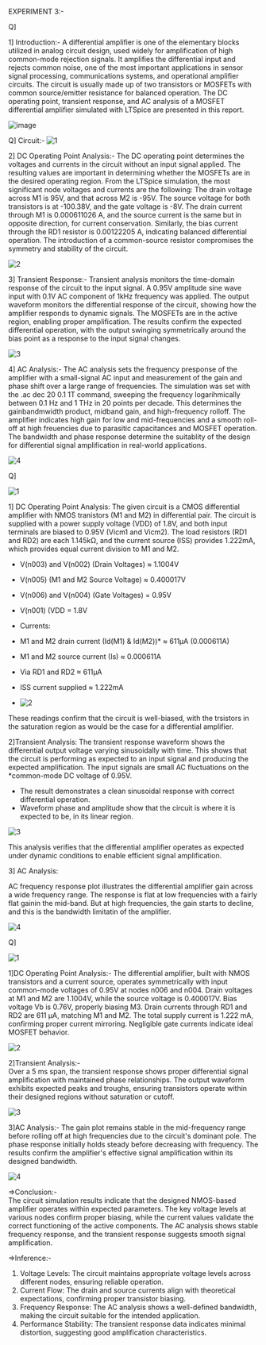 EXPERIMENT 3:-

Q]



1] Introduction:-
A differential amplifier is one of the elementary blocks utilized in analog circuit design, used widely for amplification of high common-mode rejection signals. It amplifies the differential input and rejects common noise, one of the most important applications in sensor signal processing, communications systems, and operational amplifier circuits. The circuit is usually made up of two transistors or MOSFETs with common source/emitter resistance for balanced operation. The DC operating point, transient response, and AC analysis of a MOSFET differential amplifier simulated with LTSpice are presented in this report.

![image](https://github.com/user-attachments/assets/05c8c79c-f53d-4978-8ed3-4bd99666b495)

Q] Circuit:-
![1](https://github.com/user-attachments/assets/47e2b2bc-9492-4a23-a7bb-49df2d225f6f)

2] DC Operating Point Analysis:-
The DC operating point determines the voltages and currents in the circuit without an input signal applied. The resulting values are important in determining whether the MOSFETs are in the desired operating region. From the LTSpice simulation, the most significant node voltages and currents are the following: The drain voltage across M1 is 95V, and that across M2 is -95V. The source voltage for both transistors is at -100.38V, and the gate voltage is -8V. The drain current through M1 is 0.000611026 A, and the source current is the same but in opposite direction, for current conservation. Similarly, the bias current through the RD1 resistor is 0.00122205 A, indicating balanced differential operation. The introduction of a common-source resistor compromises the symmetry and stability of the circuit.

![2](https://github.com/user-attachments/assets/f2f0bfce-46d2-457a-98c1-572401f36872)


3] Transient Response:-
Transient analysis monitors the time-domain response of the circuit to the input signal. A 0.95V amplitude sine wave input with 0.1V AC component of 1kHz frequency was applied. The output waveform monitors the differential response of the circuit, showing how the amplifier responds to dynamic signals. The MOSFETs are in the active region, enabling proper amplification. The results confirm the expected differential operation, with the output swinging symmetrically around the bias point as a response to the input signal changes.

![3](https://github.com/user-attachments/assets/e522b664-c9ba-4b00-a897-9bd8f2df6d43)


4] AC Analysis:-
The AC analysis sets the frequency presponse of the amplifier with a small-signal AC input and measurement of the gain and phase shift over a large range of frequencies. The simulation was set with the .ac dec 20 0.1 1T command, sweeping the frequency logarihmically between 0.1 Hz and 1 THz in 20 points per decade. This determines the gainbandmwidth product, midband gain, and high-frequency rolloff. The amplifier indicates high gain for low and mid-frequencies and a smooth roll-off at high freuencies due to parasitic capacitances and MOSFET operation. The bandwidth and phase response determine the suitablity of the design for differential signal amplification in real-world applications.

![4](https://github.com/user-attachments/assets/2dbdaf99-9086-4545-a5ed-af9edc9f83e5)



Q]





![1](https://github.com/user-attachments/assets/ddf1de92-190a-4dea-a285-c85b55f925fd)


1] DC Operating Point Analysis:
The given circuit is a CMOS differential amplifier with NMOS tranistors (M1 and M2) in differential pair. The circuit is supplied with a power supply voltage (VDD) of 1.8V, and both input terminals are biased to 0.95V (Vicm1 and Vicm2). The load resistors (RD1 and RD2) are each 1.145kΩ, and the current source (ISS) provides 1.222mA, which provides equal current division to M1 and M2.

- V(n003) and V(n002) (Drain Voltages) ≈ 1.1004V
- V(n005) (M1 and M2 Source Voltage) ≈ 0.400017V
- V(n006) and V(n004) (Gate Voltages) = 0.95V 
- V(n001) (VDD = 1.8V

- Currents:
- M1 and M2 drain current (Id(M1) & Id(M2))* ≈ 611µA (0.000611A)
- M1 and M2 source current (Is) ≈ 0.000611A
- Via RD1 and RD2 ≈ 611µA
- ISS current supplied ≈ 1.222mA

- ![2](https://github.com/user-attachments/assets/009e3d08-210f-43a8-909f-ac413f553973)


These readings confirm that the circuit is well-biased, with the trsistors in the saturation region as would be the case for a differential amplifier.

2]Transient Analysis:
The transient response waveform shows the differential output voltage varying sinusoidally with time. This shows that the circuit is performing as expected to an input signal and producing the expected amplification. The input signals are small AC fluctuations on the *common-mode DC voltage of 0.95V.
- The result demonstrates a clean sinusoidal response with correct differential operation.
- Waveform phase and amplitude show that the circuit is where it is expected to be, in its linear region.

![3](https://github.com/user-attachments/assets/02a004a2-3073-4960-8b64-4bb1b1c723a1)

This analysis verifies that the differential amplifier operates as expected under dynamic conditions to enable efficient signal amplification.

3] AC Analysis:

AC frequency response plot illustrates the differential amplifier gain across a wide frequency range. The response is flat at low frequencies with a fairly flat gainin the mid-band. But at high frequencies, the gain starts to decline, and this is the bandwidth limitatin of the amplifier.

![4](https://github.com/user-attachments/assets/9125ee0f-c3c3-4680-be80-98baacbdaf1f)




Q]






![1](https://github.com/user-attachments/assets/fe7d5d8e-14c0-42bb-ad1f-721860316c28)


1]DC Operating Point Analysis:-
The differential amplifier, built with NMOS transistors and a current source, operates symmetrically with input common-mode voltages of 0.95V at nodes n006 and n004. Drain voltages at  M1  and  M2  are 1.1004V, while the source voltage is 0.400017V. Bias voltage Vb is 0.76V, properly biasing M3. Drain currents through RD1 and RD2 are 611 µA, matching M1 and M2. The total supply current is 1.222 mA, confirming proper current mirroring. Negligible gate currents indicate ideal MOSFET behavior.  

![2](https://github.com/user-attachments/assets/af9bf103-97e5-4c27-96e8-5c46f10deb3f)


2]Transient Analysis:-  
Over a 5 ms span, the transient response shows proper differential signal amplification with maintained phase relationships. The output waveform exhibits expected peaks and troughs, ensuring transistors operate within their designed regions without saturation or cutoff. 

![3](https://github.com/user-attachments/assets/09fee891-afca-4957-9315-fb43f2be60ac)


3]AC Analysis:-
The gain plot remains stable in the mid-frequency range before rolling off at high frequencies due to the circuit's dominant pole. The phase response initially holds steady before decreasing with frequency. The results confirm the amplifier's effective signal amplification within its designed bandwidth.  

![4](https://github.com/user-attachments/assets/8ac9f122-c6c6-4d0d-913f-aef6ad474954)



=>Conclusion:-  
The circuit simulation results indicate that the designed NMOS-based amplifier operates within expected parameters. The key voltage levels at various nodes confirm proper biasing, while the current values validate the correct functioning of the active components. The AC analysis shows stable frequency response, and the transient response suggests smooth signal amplification.  

=>Inference:-
1. Voltage Levels: The circuit maintains appropriate voltage levels across different nodes, ensuring reliable operation.  
2. Current Flow: The drain and source currents align with theoretical expectations, confirming proper transistor biasing.  
3. Frequency Response: The AC analysis shows a well-defined bandwidth, making the circuit suitable for the intended application.  
4. Performance Stability: The transient response data indicates minimal distortion, suggesting good amplification characteristics.  
